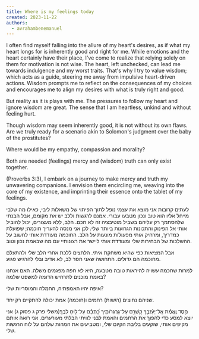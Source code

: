 ```yaml
---
title: Where is my feelings today
created: 2023-11-22
authors:
  - avrahambenemanuel
---
```

I often find myself falling into the allure of my heart's desires, as if what my heart longs for is inherently good and right for me. While emotions and the heart certainly have their place, I've come to realize that relying solely on them for motivation is not wise. The heart, left unchecked, can lead me towards indulgence and my worst traits. That's why I try to value wisdom; which acts as a guide, steering me away from impulsive heart-driven actions. Wisdom prompts me to reflect on the consequences of my choices and encourages me to align my desires with what is truly right and good.  


But reality as it is plays with me. The pressures to follow my heart and ignore wisdom are great. The sense that I am heartless, unkind and without feeling hurt.  

Though wisdom may seem inherently good, it is not without its own flaws. Are we truly ready for a scenario akin to Solomon's judgment over the baby of the prostitutes?  

Where would be my empathy, compassion and morality?


Both are needed (feelings) mercy and (wisdom) truth can only exist together.

(Proverbs 3:3), I embark on a journey to make mercy and truth my unwavering companions. I envision them encircling me, weaving into the core of my existence, and imprinting their essence onto the tablet of my feelings.

  
לעתים קרובות אני מוצא את עצמי נופל לתוך הפיתוי של משאלות ליבי, כאילו מה שלבי מייחל אליו הוא טוב ונכון מטבעו עבורי. אמנם לרגשות וללב יש את מקומם, אבל הבנתי שלהסתמך רק עליהם בשביל מוטיבציה זה לא חכם. הלב, ללא מעצורים, יכול להוביל אותי אל הפינוק והתכונות הגרועות ביותר שלי. לכן אני מנסה להעריך חוכמה; שפועלת כמדריך, ומרחיק אותי מפעולות מונעות על הלב. החוכמה מעודדת אותי לחשוב על ההשלכות של הבחירות שלי ומעודדת אותי ליישר את רצונותיי עם מה שבאמת נכון וטוב.


אבל המציאות כפי שהיא משחקת איתי. הלחצים ללכת אחרי הלב שלי ולהתעלם מחוכמה הם גדולים. התחושה שאני חסר לב, לא אדיב ובלי להרגיש פגוע.

למרות שחכמה עשויה להיראות טובה מטבעה, היא לא חפה מפגמים משלה. האם אנחנו באמת מוכנים לתרחיש הדומה למשפט שלמה?

איפה יהיו האמפתיה, החמלה והמוסריות שלי?


שניהם נחוצים (רגשות) רחמים ו(חוכמה) אמת יכולה להתקיים רק יחד.

חֶ֥סֶד וֶֽאֱמֶ֗ת אַֽל־יַעַ֫זְבֻ֥ךָ קָשְׁרֵ֥ם עַל־גַּרְגְּרֹותֶ֑יךָ כָּ֝תְבֵ֗ם עַל־ל֥וּחַ לִבֶּֽךָ׃(משלי פרק ג פסוק ג)
אני יוצא למסע כדי להפוך את הרחמים והאמת לבני לוויתי הבלתי מעורערים. אני רואה אותם מקיפים אותי, שוקעים בליבת הקיום שלי, ומטביעים את המהות שלהם על לוח הרגשות שלי.
